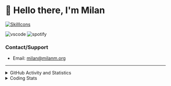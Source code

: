 # 👋 Hello there, I'm Milan
[![SkillIcons](https://skillicons.dev/icons?i=js,ts,nextjs,tailwind,html,go,bash,git,nginx,prisma,kubernetes,docker,linux)](https://skillicons.dev)

![vscode](https://nocache.advaith.workers.dev?url=https://img.shields.io/endpoint?url=https://dev.discordprofiles.me/api/badge/vscode/423203831971708958)
![spotify](https://nocache.advaith.workers.dev/?url=https://img.shields.io/endpoint?url=https://milanm.org/api/spotify/shields&cacheSeconds=10)

### Contact/Support

- Email: [milan@milanm.org](mailto:milan@milanm.org)
 
---
 
<details>
  <summary>GitHub Activity and Statistics</summary>
  <img src="/github-metrics.svg" />
</details>
<details>
  <summary>Coding Stats</summary>
  <!--START_SECTION:waka-->

```txt
JSON         11 mins         █████████▒░░░░░░░░░░░░░░░   37.80 %
Markdown     8 mins          ███████▓░░░░░░░░░░░░░░░░░   30.08 %
TypeScript   8 mins          ███████▒░░░░░░░░░░░░░░░░░   29.21 %
YAML         0 secs          ▓░░░░░░░░░░░░░░░░░░░░░░░░   02.91 %
```

<!--END_SECTION:waka-->
</details>
